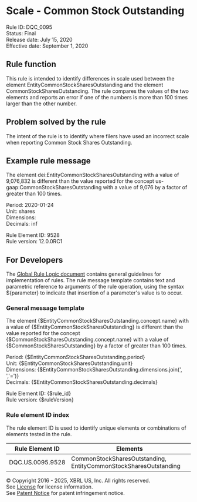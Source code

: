 # Scale - Common Stock Outstanding  
Rule ID: DQC_0095  
Status: Final  
Release date: July 15, 2020  
Effective date: September 1, 2020  

## Rule function
This rule is intended to identify differences in scale used between the element EntityCommonStockSharesOutstanding and the element CommonStockSharesOutstanding. The rule compares the values of the two elements and reports an error if one of the numbers is more than 100 times larger than the other number.

## Problem solved by the rule
The intent of the rule is to identify where filers have used an incorrect scale when reporting  Common Stock Shares Outstanding.

## Example rule message
The element dei:EntityCommonStockSharesOutstanding with a value of 9,076,832 is different than the value reported for the concept us-gaap:CommonStockSharesOutstanding with a value of 9,076 by a factor of greater than 100 times.

Period: 2020-01-24  
Unit: shares  
Dimensions:  
Decimals: inf  

Rule Element ID: 9528  
Rule version: 12.0.0RC1

## For Developers
The [Global Rule Logic document](https://github.com/DataQualityCommittee/dqc_us_rules/blob/master/docs/GlobalRuleLogic.md) contains general guidelines for implementation of rules. The rule message template contains text and parametric reference to arguments of the rule operation, using the syntax ${parameter} to indicate that insertion of a parameter's value is to occur.

### General message template
The element {$EntityCommonStockSharesOutstanding.concept.name} with a value of {$EntityCommonStockSharesOutstanding} is different than the value reported for the concept {$CommonStockSharesOutstanding.concept.name} with a value of {$CommonStockSharesOutstanding} by a factor of greater than 100 times. 

Period: {$EntityCommonStockSharesOutstanding.period}  
Unit: {$EntityCommonStockSharesOutstanding.unit}  
Dimensions: {$EntityCommonStockSharesOutstanding.dimensions.join(', ','=')}  
Decimals: {$EntityCommonStockSharesOutstanding.decimals}  

Rule Element ID: {$rule_id}  
Rule version: {$ruleVersion}

### Rule element ID index
The rule element ID is used to identify unique elements or combinations of elements tested in the rule.
   
|Rule Element ID|Elements|  
|--------|--------|  
|DQC.US.0095.9528|CommonStockSharesOutstanding, EntityCommonStockSharesOutstanding|  

© Copyright 2016 - 2025, XBRL US, Inc. All rights reserved.   
See [License](https://xbrl.us/dqc-license) for license information.  
See [Patent Notice](https://xbrl.us/dqc-patent) for patent infringement notice.  
